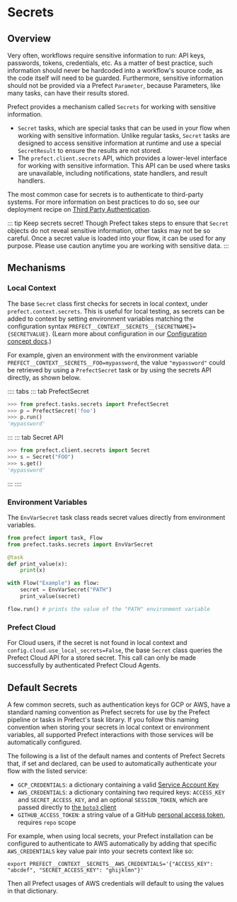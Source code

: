 # Secrets

## Overview

Very often, workflows require sensitive information to run: API keys, passwords, tokens, credentials, etc. As a matter of best practice, such information should never be hardcoded into a workflow's source code, as the code itself will need to be guarded. Furthermore, sensitive information should not be provided via a Prefect `Parameter`, because Parameters, like many tasks, can have their results stored.

Prefect provides a mechanism called `Secrets` for working with sensitive information.

- `Secret` tasks, which are special tasks that can be used in your flow when working with sensitive information. Unlike regular tasks, `Secret` tasks are designed to access sensitive information at runtime and use a special `SecretResult` to ensure the results are not stored.
- The `prefect.client.secrets` API, which provides a lower-level interface for working with sensitive information. This API can be used where tasks are unavailable, including notifications, state handlers, and result handlers.

The most common case for secrets is to authenticate to third-party systems. For more information on best practices to do so, see our deployment recipe on [Third Party Authentication](../../orchestration/recipes/third_party_auth.md).

::: tip Keep secrets secret!
Though Prefect takes steps to ensure that `Secret` objects do not reveal sensitive information, other tasks may not be so careful. Once a secret value is loaded into your flow, it can be used for any purpose. Please use caution anytime you are working with sensitive data.
:::

## Mechanisms

### Local Context

The base `Secret` class first checks for secrets in local context, under `prefect.context.secrets`. This is useful for local testing, as secrets can be added to context by setting environment variables matching the configuration syntax `PREFECT__CONTEXT__SECRETS__{SECRETNAME}={SECRETVALUE}`. (Learn more about configuration in our [Configuration concept docs](configuration.md).)

For example, given an environment with the environment variable `PREFECT__CONTEXT__SECRETS__FOO=mypassword`, the value `"mypassword"` could be retrieved by using a `PrefectSecret` task or by using the secrets API directly, as shown below.

:::: tabs
::: tab PrefectSecret
```python
>>> from prefect.tasks.secrets import PrefectSecret
>>> p = PrefectSecret('foo')
>>> p.run()
'mypassword'
```
:::
::: tab Secret API
```python
>>> from prefect.client.secrets import Secret
>>> s = Secret("FOO")
>>> s.get()
'mypassword'
```
:::
::::

### Environment Variables

The `EnvVarSecret` task class reads secret values directly from environment variables.

```python
from prefect import task, Flow
from prefect.tasks.secrets import EnvVarSecret

@task
def print_value(x):
    print(x)

with Flow("Example") as flow:
    secret = EnvVarSecret("PATH")
    print_value(secret)

flow.run() # prints the value of the "PATH" environment variable
```

### Prefect Cloud

For Cloud users, if the secret is not found in local context and `config.cloud.use_local_secrets=False`, the base `Secret` class queries the Prefect Cloud API for a stored secret. This call can only be made successfully by authenticated Prefect Cloud Agents.


## Default Secrets

A few common secrets, such as authentication keys for GCP or AWS, have a standard naming convention as Prefect secrets for use by the Prefect pipeline or tasks in Prefect's task library. If you follow this naming convention when storing your secrets in local context or environment variables, all supported Prefect interactions with those services will be automatically configured.

The following is a list of the default names and contents of Prefect Secrets that, if set and declared, can be used to automatically authenticate your flow with the listed service:

- `GCP_CREDENTIALS`: a dictionary containing a valid [Service Account Key](https://cloud.google.com/docs/authentication/getting-started)
- `AWS_CREDENTIALS`: a dictionary containing two required keys: `ACCESS_KEY` and `SECRET_ACCESS_KEY`, and an optional `SESSION_TOKEN`, which are passed directly to [the `boto3` client](https://boto3.amazonaws.com/v1/documentation/api/latest/guide/configuration.html)
- `GITHUB_ACCESS_TOKEN`: a string value of a GitHub [personal access token](https://help.github.com/en/github/authenticating-to-github/creating-a-personal-access-token-for-the-command-line), requires `repo` scope

For example, when using local secrets, your Prefect installation can be configured to authenticate to AWS automatically by adding that specific `AWS_CREDENTIALS` key value pair into your secrets context like so:

```
export PREFECT__CONTEXT__SECRETS__AWS_CREDENTIALS='{"ACCESS_KEY": "abcdef", "SECRET_ACCESS_KEY": "ghijklmn"}'
```

Then all Prefect usages of AWS credentials will default to using the values in that dictionary.
